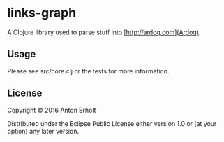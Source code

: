 # links-graph

A Clojure library used to parse stuff into [http://ardoq.com](Ardoq).

## Usage

Please see src/core.clj or the tests for more information.

## License

Copyright © 2016 Anton Erholt

Distributed under the Eclipse Public License either version 1.0 or (at
your option) any later version.
